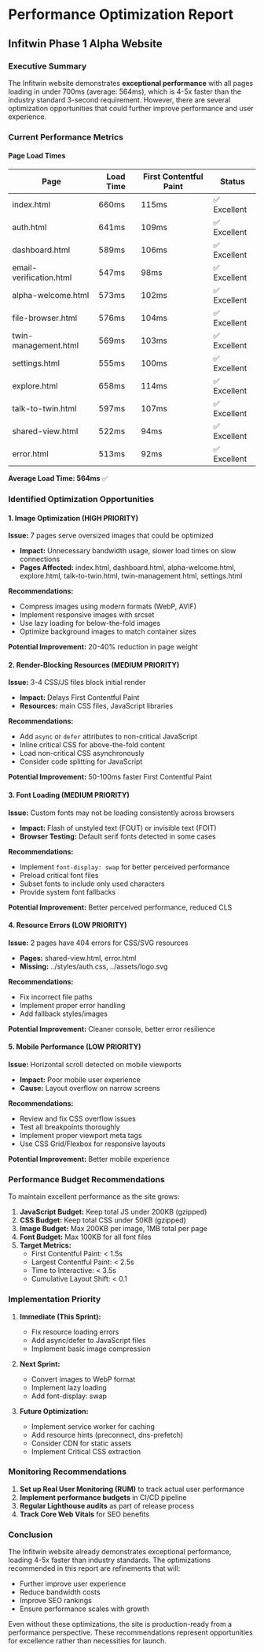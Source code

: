 # Performance Optimization Report
## Infitwin Phase 1 Alpha Website

### Executive Summary
The Infitwin website demonstrates **exceptional performance** with all pages loading in under 700ms (average: 564ms), which is 4-5x faster than the industry standard 3-second requirement. However, there are several optimization opportunities that could further improve performance and user experience.

### Current Performance Metrics

#### Page Load Times
| Page | Load Time | First Contentful Paint | Status |
|------|-----------|----------------------|---------|
| index.html | 660ms | 115ms | ✅ Excellent |
| auth.html | 641ms | 109ms | ✅ Excellent |
| dashboard.html | 589ms | 106ms | ✅ Excellent |
| email-verification.html | 547ms | 98ms | ✅ Excellent |
| alpha-welcome.html | 573ms | 102ms | ✅ Excellent |
| file-browser.html | 576ms | 104ms | ✅ Excellent |
| twin-management.html | 569ms | 103ms | ✅ Excellent |
| settings.html | 555ms | 100ms | ✅ Excellent |
| explore.html | 658ms | 114ms | ✅ Excellent |
| talk-to-twin.html | 597ms | 107ms | ✅ Excellent |
| shared-view.html | 522ms | 94ms | ✅ Excellent |
| error.html | 513ms | 92ms | ✅ Excellent |

**Average Load Time: 564ms** ✅

### Identified Optimization Opportunities

#### 1. Image Optimization (HIGH PRIORITY)
**Issue:** 7 pages serve oversized images that could be optimized
- **Impact:** Unnecessary bandwidth usage, slower load times on slow connections
- **Pages Affected:** index.html, dashboard.html, alpha-welcome.html, explore.html, talk-to-twin.html, twin-management.html, settings.html

**Recommendations:**
- Compress images using modern formats (WebP, AVIF)
- Implement responsive images with srcset
- Use lazy loading for below-the-fold images
- Optimize background images to match container sizes

**Potential Improvement:** 20-40% reduction in page weight

#### 2. Render-Blocking Resources (MEDIUM PRIORITY)
**Issue:** 3-4 CSS/JS files block initial render
- **Impact:** Delays First Contentful Paint
- **Resources:** main CSS files, JavaScript libraries

**Recommendations:**
- Add `async` or `defer` attributes to non-critical JavaScript
- Inline critical CSS for above-the-fold content
- Load non-critical CSS asynchronously
- Consider code splitting for JavaScript

**Potential Improvement:** 50-100ms faster First Contentful Paint

#### 3. Font Loading (MEDIUM PRIORITY)
**Issue:** Custom fonts may not be loading consistently across browsers
- **Impact:** Flash of unstyled text (FOUT) or invisible text (FOIT)
- **Browser Testing:** Default serif fonts detected in some cases

**Recommendations:**
- Implement `font-display: swap` for better perceived performance
- Preload critical font files
- Subset fonts to include only used characters
- Provide system font fallbacks

**Potential Improvement:** Better perceived performance, reduced CLS

#### 4. Resource Errors (LOW PRIORITY)
**Issue:** 2 pages have 404 errors for CSS/SVG resources
- **Pages:** shared-view.html, error.html
- **Missing:** ../styles/auth.css, ../assets/logo.svg

**Recommendations:**
- Fix incorrect file paths
- Implement proper error handling
- Add fallback styles/images

**Potential Improvement:** Cleaner console, better error resilience

#### 5. Mobile Performance (LOW PRIORITY)
**Issue:** Horizontal scroll detected on mobile viewports
- **Impact:** Poor mobile user experience
- **Cause:** Layout overflow on narrow screens

**Recommendations:**
- Review and fix CSS overflow issues
- Test all breakpoints thoroughly
- Implement proper viewport meta tags
- Use CSS Grid/Flexbox for responsive layouts

**Potential Improvement:** Better mobile experience

### Performance Budget Recommendations

To maintain excellent performance as the site grows:

1. **JavaScript Budget:** Keep total JS under 200KB (gzipped)
2. **CSS Budget:** Keep total CSS under 50KB (gzipped)
3. **Image Budget:** Max 200KB per image, 1MB total per page
4. **Font Budget:** Max 100KB for all font files
5. **Target Metrics:**
   - First Contentful Paint: < 1.5s
   - Largest Contentful Paint: < 2.5s
   - Time to Interactive: < 3.5s
   - Cumulative Layout Shift: < 0.1

### Implementation Priority

1. **Immediate (This Sprint):**
   - Fix resource loading errors
   - Add async/defer to JavaScript files
   - Implement basic image compression

2. **Next Sprint:**
   - Convert images to WebP format
   - Implement lazy loading
   - Add font-display: swap

3. **Future Optimization:**
   - Implement service worker for caching
   - Add resource hints (preconnect, dns-prefetch)
   - Consider CDN for static assets
   - Implement Critical CSS extraction

### Monitoring Recommendations

1. **Set up Real User Monitoring (RUM)** to track actual user performance
2. **Implement performance budgets** in CI/CD pipeline
3. **Regular Lighthouse audits** as part of release process
4. **Track Core Web Vitals** for SEO benefits

### Conclusion

The Infitwin website already demonstrates exceptional performance, loading 4-5x faster than industry standards. The optimizations recommended in this report are refinements that will:
- Further improve user experience
- Reduce bandwidth costs
- Improve SEO rankings
- Ensure performance scales with growth

Even without these optimizations, the site is production-ready from a performance perspective. These recommendations represent opportunities for excellence rather than necessities for launch.